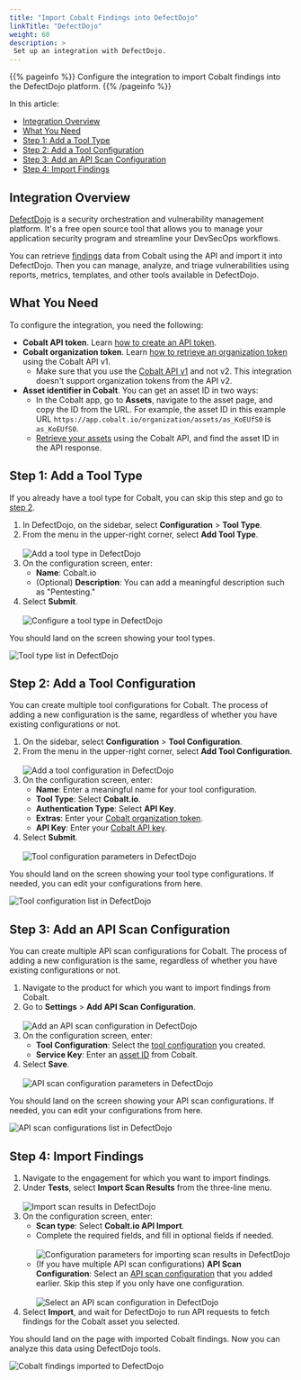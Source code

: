 ```yaml
---
title: "Import Cobalt Findings into DefectDojo"
linkTitle: "DefectDojo"
weight: 60
description: >
 Set up an integration with DefectDojo.
---
```


{{% pageinfo %}}
Configure the integration to import Cobalt findings into the DefectDojo platform.
{{% /pageinfo %}}

In this article:
- [Integration Overview](#integration-overview)
- [What You Need](#what-you-need)
- [Step 1: Add a Tool Type](#step-1-add-a-tool-type)
- [Step 2: Add a Tool Configuration](#step-2-add-a-tool-configuration)
- [Step 3: Add an API Scan Configuration](#step-3-add-an-api-scan-configuration)
- [Step 4: Import Findings](#step-4-import-findings)

## Integration Overview

[DefectDojo](https://github.com/DefectDojo/django-DefectDojo) is a security orchestration and vulnerability management platform. It's a free open source tool that allows you to manage your application security program and streamline your DevSecOps workflows.

You can retrieve [findings](/platform-deep-dive/pentests/findings/) data from Cobalt using the API and import it into DefectDojo. Then you can manage, analyze, and triage vulnerabilities using reports, metrics, templates, and other tools available in DefectDojo.

## What You Need

To configure the integration, you need the following:

- **Cobalt API token**. Learn [how to create an API token](/cobalt-api/create-personal-api-token/).
- **Cobalt organization token**. Learn [how to retrieve an organization token](https://docs.cobalt.io/v1/#organizations) using the Cobalt API v1.
  - Make sure that you use the [Cobalt API v1](https://docs.cobalt.io/v1) and not v2. This integration doesn't support organization tokens from the API v2.
- **Asset identifier in Cobalt**. You can get an asset ID in two ways:
  - In the Cobalt app, go to **Assets**, navigate to the asset page, and copy the ID from the URL. For example, the asset ID in this example URL `https://app.cobalt.io/organization/assets/as_KoEUfS0` is `as_KoEUfS0`.
  - [Retrieve your assets](https://docs.cobalt.io/v1/#assets) using the Cobalt API, and find the asset ID in the API response.

## Step 1: Add a Tool Type

If you already have a tool type for Cobalt, you can skip this step and go to [step 2](#step-2-add-a-tool-configuration).

1. In DefectDojo, on the sidebar, select **Configuration** > **Tool Type**.
1. From the menu in the upper-right corner, select **Add Tool Type**.<br><br>
    ![Add a tool type in DefectDojo](/integrations/DefectDojo-add-tool-type-1.png "Add a tool type in DefectDojo")
1. On the configuration screen, enter:
    - **Name**: Cobalt.io
    - (Optional) **Description**: You can add a meaningful description such as "Pentesting."
1. Select **Submit**.<br><br>
    ![Configure a tool type in DefectDojo](/integrations/DefectDojo-add-tool-type-2.png "Configure a tool type in DefectDojo")

You should land on the screen showing your tool types.

![Tool type list in DefectDojo](/integrations/DefectDojo-add-tool-type-3.png "Tool type list in DefectDojo")

## Step 2: Add a Tool Configuration

You can create multiple tool configurations for Cobalt. The process of adding a new configuration is the same, regardless of whether you have existing configurations or not.

1. On the sidebar, select **Configuration** > **Tool Configuration**.
1. From the menu in the upper-right corner, select **Add Tool Configuration**.<br><br>
    ![Add a tool configuration in DefectDojo](/integrations/DefectDojo-add-tool-configuration-1.png "Add a tool configuration in DefectDojo")
1. On the configuration screen, enter:
    - **Name**: Enter a meaningful name for your tool configuration.
    - **Tool Type**: Select **Cobalt.io**.
    - **Authentication Type**: Select **API Key**.
    - **Extras**: Enter your [Cobalt organization token](#what-you-need).
    - **API Key**: Enter your [Cobalt API key](#what-you-need).
1. Select **Submit**.<br><br>
    ![Tool configuration parameters in DefectDojo](/integrations/DefectDojo-add-tool-configuration-2.png "Tool configuration parameters in DefectDojo")

You should land on the screen showing your tool type configurations. If needed, you can edit your configurations from here.

![Tool configuration list in DefectDojo](/integrations/DefectDojo-add-tool-configuration-3.png "Tool configuration list in DefectDojo")

## Step 3: Add an API Scan Configuration

You can create multiple API scan configurations for Cobalt. The process of adding a new configuration is the same, regardless of whether you have existing configurations or not.

1. Navigate to the product for which you want to import findings from Cobalt.
1. Go to **Settings** > **Add API Scan Configuration**.<br><br>
    ![Add an API scan configuration in DefectDojo](/integrations/DefectDojo-add-api-scan-configuration-1.png "Add an API scan configuration in DefectDojo")
1. On the configuration screen, enter:
    - **Tool Configuration**: Select the [tool configuration](#step-2-add-a-tool-configuration) you created.
    - **Service Key**: Enter an [asset ID](#what-you-need) from Cobalt.
1. Select **Save**.<br><br>
    ![API scan configuration parameters in DefectDojo](/integrations/DefectDojo-add-api-scan-configuration-2.png "API scan configuration parameters in DefectDojo")

You should land on the screen showing your API scan configurations. If needed, you can edit your configurations from here.

![API scan configurations list in DefectDojo](/integrations/DefectDojo-add-api-scan-configuration-3.png "API scan configurations list in DefectDojo")

## Step 4: Import Findings

1. Navigate to the engagement for which you want to import findings.
1. Under **Tests**, select **Import Scan Results** from the three-line menu.<br><br>
    ![Import scan results in DefectDojo](/integrations/DefectDojo-import-findings-1.png "Import scan results in DefectDojo")
1. On the configuration screen, enter:
    - **Scan type**: Select **Cobalt.io API Import**.
    - Complete the required fields, and fill in optional fields if needed.<br><br>
    ![Configuration parameters for importing scan results in DefectDojo](/integrations/DefectDojo-import-findings-2.png "Configuration parameters for importing scan results in DefectDojo")
    - (If you have multiple API scan configurations) **API Scan Configuration**: Select an [API scan configuration](#step-3-add-an-api-scan-configuration) that you added earlier. Skip this step if you only have one configuration.<br><br>
    ![Select an API scan configuration in DefectDojo](/integrations/DefectDojo-import-findings-3.png "Select an API scan configuration in DefectDojo")
1. Select **Import**, and wait for DefectDojo to run API requests to fetch findings for the Cobalt asset you selected.

You should land on the page with imported Cobalt findings. Now you can analyze this data using DefectDojo tools.

![Cobalt findings imported to DefectDojo](/integrations/DefectDojo-import-findings-4.png "Cobalt findings imported to DefectDojo")
